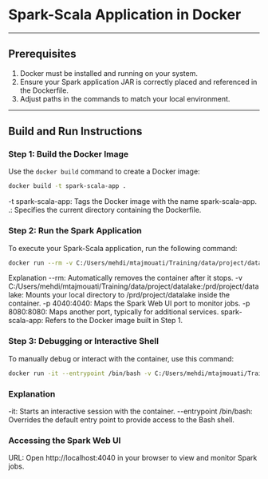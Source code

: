 # Spark-Scala Application in Docker

---

## Prerequisites
1. Docker must be installed and running on your system.
2. Ensure your Spark application JAR is correctly placed and referenced in the Dockerfile.
3. Adjust paths in the commands to match your local environment.

---

## Build and Run Instructions

### Step 1: Build the Docker Image
Use the `docker build` command to create a Docker image:
```bash
docker build -t spark-scala-app .
```
-t spark-scala-app: Tags the Docker image with the name spark-scala-app.
.: Specifies the current directory containing the Dockerfile.

### Step 2: Run the Spark Application
To execute your Spark-Scala application, run the following command:

```bash
docker run --rm -v C:/Users/mehdi/mtajmouati/Training/data/project/datalake:/prd/project/datalake -p 4040:4040 -p 8080:8080 spark-scala-app
```

Explanation
--rm: Automatically removes the container after it stops.
-v C:/Users/mehdi/mtajmouati/Training/data/project/datalake:/prd/project/datalake: Mounts your local directory to /prd/project/datalake inside the container.
-p 4040:4040: Maps the Spark Web UI port to monitor jobs.
-p 8080:8080: Maps another port, typically for additional services.
spark-scala-app: Refers to the Docker image built in Step 1.

### Step 3: Debugging or Interactive Shell
To manually debug or interact with the container, use this command:

```bash
docker run -it --entrypoint /bin/bash -v C:/Users/mehdi/mtajmouati/Training/data/project/datalake:/prd/project/datalake spark-scala-app
```

### Explanation
-it: Starts an interactive session with the container.
--entrypoint /bin/bash: Overrides the default entry point to provide access to the Bash shell.

### Accessing the Spark Web UI
URL: Open http://localhost:4040 in your browser to view and monitor Spark jobs.